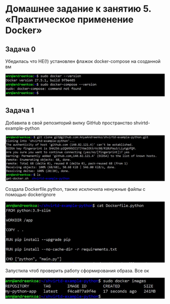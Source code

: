 # Домашнее задание к занятию 5. «Практическое применение Docker»

## Задача 0
Убедилась что НЕ(!) установлен флажок docker-compose на созданной вм

![Запуск докера](../img/doc-no-found.JPG)

## Задача 1

Добавила в свой репозиторий вилку GitHub пространство shvirtd-example-python

![вилка GitHub добавлена](../img/git-example.JPG)

Создала Dockerfile.python, также исключила ненужные файлы с помощью dockerignore

![Dockerfile.python](../img/git-createDoc.JPG)

Запустила чтоб проверить работу сформирования образа. Все ок 

![Dockerfile.python](../img/up.JPG)
